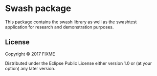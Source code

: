 # Swash package

This package contains the swash library as well as the swashtest application for research and demonstration purposes.


## License

Copyright © 2017 FIXME

Distributed under the Eclipse Public License either version 1.0 or (at
your option) any later version.
